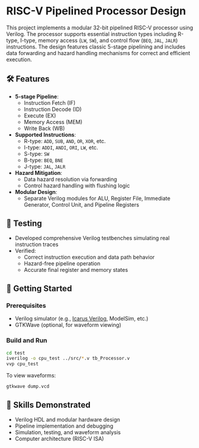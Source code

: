 # RISC-V Pipelined Processor Design

This project implements a modular 32-bit pipelined RISC-V processor using Verilog. The processor supports essential instruction types including R-type, I-type, memory access (`LW`, `SW`), and control flow (`BEQ`, `JAL`, `JALR`) instructions. The design features classic 5-stage pipelining and includes data forwarding and hazard handling mechanisms for correct and efficient execution.

## 🛠 Features

- **5-stage Pipeline**:
  - Instruction Fetch (IF)
  - Instruction Decode (ID)
  - Execute (EX)
  - Memory Access (MEM)
  - Write Back (WB)
- **Supported Instructions**:
  - R-type: `ADD`, `SUB`, `AND`, `OR`, `XOR`, etc.
  - I-type: `ADDI`, `ANDI`, `ORI`, `LW`, etc.
  - S-type: `SW`
  - B-type: `BEQ`, `BNE`
  - J-type: `JAL`, `JALR`
- **Hazard Mitigation**:
  - Data hazard resolution via forwarding
  - Control hazard handling with flushing logic
- **Modular Design**:
  - Separate Verilog modules for ALU, Register File, Immediate Generator, Control Unit, and Pipeline Registers

## 🧪 Testing

- Developed comprehensive Verilog testbenches simulating real instruction traces
- Verified:
  - Correct instruction execution and data path behavior
  - Hazard-free pipeline operation
  - Accurate final register and memory states

## 🚀 Getting Started

### Prerequisites

- Verilog simulator (e.g., [Icarus Verilog](http://iverilog.icarus.com/), ModelSim, etc.)
- GTKWave (optional, for waveform viewing)

### Build and Run

```bash
cd test
iverilog -o cpu_test ../src/*.v tb_Processor.v
vvp cpu_test
```

To view waveforms:
```bash
gtkwave dump.vcd
```

## 🧠 Skills Demonstrated

- Verilog HDL and modular hardware design
- Pipeline implementation and debugging
- Simulation, testing, and waveform analysis
- Computer architecture (RISC-V ISA)

